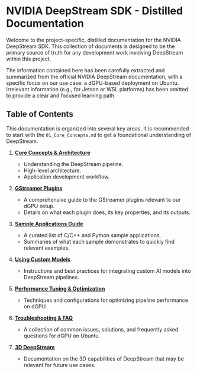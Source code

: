# NVIDIA DeepStream SDK - Distilled Documentation

Welcome to the project-specific, distilled documentation for the NVIDIA DeepStream SDK. This collection of documents is designed to be the primary source of truth for any development work involving DeepStream within this project.

The information contained here has been carefully extracted and summarized from the official NVIDIA DeepStream documentation, with a specific focus on our use case: a dGPU-based deployment on Ubuntu. Irrelevant information (e.g., for Jetson or WSL platforms) has been omitted to provide a clear and focused learning path.

## Table of Contents

This documentation is organized into several key areas. It is recommended to start with the `01_Core_Concepts.md` to get a foundational understanding of DeepStream.

1.  [**Core Concepts & Architecture**](./01_Core_Concepts.md)
    *   Understanding the DeepStream pipeline.
    *   High-level architecture.
    *   Application development workflow.

2.  [**GStreamer Plugins**](./02_GStreamer_Plugins.md)
    *   A comprehensive guide to the GStreamer plugins relevant to our dGPU setup.
    *   Details on what each plugin does, its key properties, and its outputs.

3.  [**Sample Applications Guide**](./03_Sample_Applications.md)
    *   A curated list of C/C++ and Python sample applications.
    *   Summaries of what each sample demonstrates to quickly find relevant examples.

4.  [**Using Custom Models**](./04_Custom_Models.md)
    *   Instructions and best practices for integrating custom AI models into DeepStream pipelines.

5.  [**Performance Tuning & Optimization**](./05_Performance.md)
    *   Techniques and configurations for optimizing pipeline performance on dGPU.

6.  [**Troubleshooting & FAQ**](./06_Troubleshooting.md)
    *   A collection of common issues, solutions, and frequently asked questions for dGPU on Ubuntu.

7.  [**3D DeepStream**](./07_3D_DeepStream.md)
    *   Documentation on the 3D capabilities of DeepStream that may be relevant for future use cases. 